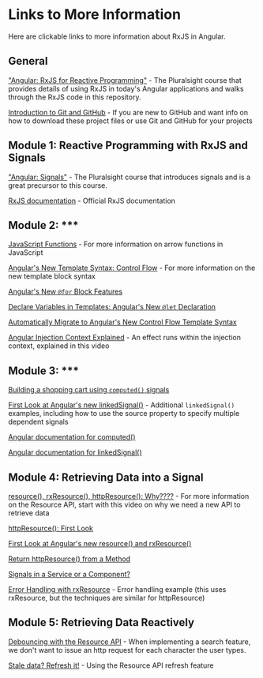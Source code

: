 # Links to More Information

Here are clickable links to more information about RxJS in Angular.

## General
["Angular: RxJS for Reactive Programming"]() - The Pluralsight course that provides details of using RxJS in today's Angular applications and walks through the RxJS code in this repository.

[Introduction to Git and GitHub](https://youtu.be/pICJdbC7j0Q) - If you are new to GitHub and want info on how to download these project files or use Git and GitHub for your projects

## Module 1: Reactive Programming with RxJS and Signals
["Angular: Signals"](https://www.pluralsight.com/library/courses/angular-signals) - The Pluralsight course that introduces signals and is a great precursor to this course.

[RxJS documentation](https://rxjs-dev.firebaseapp.com/) - Official RxJS documentation

## Module 2: ***

[JavaScript Functions](https://youtu.be/j8oAbRAlcyE) - For more information on arrow functions in JavaScript

[Angular's New Template Syntax: Control Flow](https://youtu.be/j9VTGRGyE-o) - For more information on the new template block syntax

[Angular's New `@for` Block Features](https://youtu.be/ooHPDCLMyXs)

[Declare Variables in Templates: Angular's New `@let` Declaration](https://youtu.be/tIi9304sjEI)

[Automatically Migrate to Angular's New Control Flow Template Syntax](https://youtu.be/fkAFHMhjJsQ)

[Angular Injection Context Explained](https://youtu.be/rsLW9znsp4E) - An effect runs within the injection context, explained in this video

## Module 3: ***

[Building a shopping cart using `computed()` signals](https://youtu.be/kczkl2HndJg)

[First Look at Angular's new linkedSignal()](https://youtu.be/hFR3gVIY9gM) - Additional `linkedSignal()` examples, including how to use the source property to specify multiple dependent signals

[Angular documentation for computed()](https://angular.dev/guide/signals#computed-signals)

[Angular documentation for linkedSignal()](https://angular.dev/guide/signals/linked-signal#)

## Module 4: Retrieving Data into a Signal

[resource(), rxResource(), httpResource(): Why????](https://youtu.be/YHZkiUbbeOg) - For more information on the Resource API, start with this video on why we need a new API to retrieve data

[httpResource(): First Look](https://youtu.be/DefmIyp3Uho)

[First Look at Angular's new resource() and rxResource()](https://youtu.be/_KyCmpMlVTc)

[Return httpResource() from a Method](https://youtu.be/4VhiNK_9QIY) 

[Signals in a Service or a Component?](https://youtu.be/xtxBMcEMcxU)

[Error Handling with rxResource](https://youtu.be/T7DPGCSmQes) - Error handling example (this uses rxResource, but the techniques are similar for httpResource)

## Module 5: Retrieving Data Reactively

[Debouncing with the Resource API](https://youtu.be/5A1I6rpe8UA) - When implementing a search feature, we don't want to issue an http request for each character the user types.

[Stale data? Refresh it!](https://youtu.be/sY4ofhfQ_pk) - Using the Resource API refresh feature
